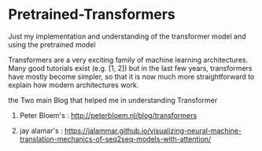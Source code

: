 # Pretrained-Transformers
Just my implementation and understanding of the transformer model and using the pretrained model


Transformers are a very exciting family of machine learning architectures. Many good tutorials exist 
(e.g. [1, 2]) but in the last few years, transformers have mostly become simpler,
so that it is now much more straightforward to explain how modern architectures work.

the Two main Blog that helped me in understanding Transformer

1. Peter Bloem's :  http://peterbloem.nl/blog/transformers

2. jay alamar's :  https://jalammar.github.io/visualizing-neural-machine-translation-mechanics-of-seq2seq-models-with-attention/
